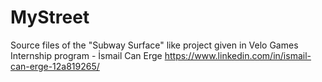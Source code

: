 # MyStreet
Source files of the "Subway Surface" like project given in Velo Games Internship program - İsmail Can Erge https://www.linkedin.com/in/ismail-can-erge-12a819265/
